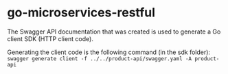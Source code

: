 # go-microservices-restful
The Swagger API documentation that was created is used to generate a Go client SDK (HTTP client code). 

Generating the client code is the following command (in the sdk folder):
`swagger generate client -f ../../product-api/swagger.yaml -A product-api`